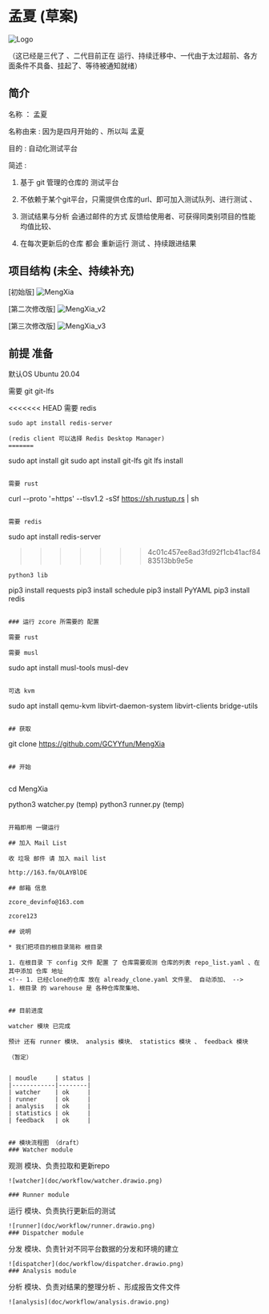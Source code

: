 # 孟夏 (草案)

![Logo](doc/resources/Logo.svg)

（这已经是三代了 、二代目前正在 运行、持续迁移中、一代由于太过超前、各方面条件不具备、挂起了、等待被通知就绪）

## 简介

名称 ： 孟夏

名称由来 : 因为是四月开始的 、所以叫 孟夏

目的 : 自动化测试平台

简述 :   
1. 基于 git 管理的仓库的 测试平台 

2. 不依赖于某个git平台，只需提供仓库的url、即可加入测试队列、进行测试 、

3. 测试结果与分析 会通过邮件的方式 反馈给使用者、可获得同类别项目的性能均值比较、

4. 在每次更新后的仓库 都会 重新运行 测试 、持续跟进结果 


## 项目结构 (未全、持续补充)

[初始版]
![MengXia](doc/resources/MengXia.svg)

[第二次修改版]
![MengXia_v2](doc/resources/MengXia_v2.svg)

[第三次修改版]
![MengXia_v3](doc/resources/MengXia_v3.svg)

## 前提 准备

默认OS Ubuntu 20.04

需要 git git-lfs

<<<<<<< HEAD
需要 redis
```
sudo apt install redis-server

(redis client 可以选择 Redis Desktop Manager)
=======
```
sudo apt install git
sudo apt install git-lfs
git lfs install
```

需要 rust 

```
curl --proto '=https' --tlsv1.2 -sSf https://sh.rustup.rs | sh
```

需要 redis
```
sudo apt install redis-server
>>>>>>> 4c01c457ee8ad3fd92f1cb41acf8483513bb9e5e
```
python3 lib

```
pip3 install requests
pip3 install schedule
pip3 install PyYAML
pip3 install redis
```

### 运行 zcore 所需要的 配置

需要 rust 

需要 musl

```
sudo apt install musl-tools musl-dev
```

可选 kvm

```
sudo apt install qemu-kvm libvirt-daemon-system libvirt-clients bridge-utils
```

## 获取

```
git clone https://github.com/GCYYfun/MengXia
```

## 开始


```
cd MengXia

python3 watcher.py (temp)
python3 runner.py (temp)

```

开箱即用 一键运行

## 加入 Mail List 

收 垃圾 邮件 请 加入 mail list

http://163.fm/OLAYBlDE

## 邮箱 信息

zcore_devinfo@163.com

zcore123

## 说明

* 我们把项目的根目录简称 根目录

1. 在根目录 下 config 文件 配置 了 仓库需要观测 仓库的列表 repo_list.yaml 、在其中添加 仓库 地址
<!-- 1. 已经clone的仓库 放在 already_clone.yaml 文件里、 自动添加、 -->
1. 根目录 的 warehouse 是 各种仓库聚集地、


## 目前进度

watcher 模块 已完成

预计 还有 runner 模块、 analysis 模块、 statistics 模块 、 feedback 模块 

（暂定）


| moudle     | status |
|------------|--------|
| watcher    | ok     |
| runner     | ok     |
| analysis   | ok     |
| statistics | ok     |
| feedback   | ok     |


## 模块流程图 （draft）
### Watcher module
```
观测 模块、负责拉取和更新repo
```
![watcher](doc/workflow/watcher.drawio.png)

### Runner module
```
运行 模块、负责执行更新后的测试
```
![runner](doc/workflow/runner.drawio.png)
### Dispatcher module
```
分发 模块、负责针对不同平台数据的分发和环境的建立
```
![dispatcher](doc/workflow/dispatcher.drawio.png)
### Analysis module
```
分析 模块、负责对结果的整理分析 、形成报告文件文件
```
![analysis](doc/workflow/analysis.drawio.png)